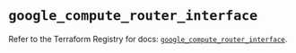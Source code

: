 # `google_compute_router_interface`

Refer to the Terraform Registry for docs: [`google_compute_router_interface`](https://registry.terraform.io/providers/hashicorp/google-beta/5.35.0/docs/resources/google_compute_router_interface).
